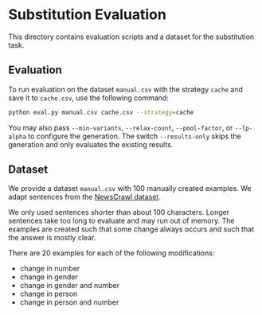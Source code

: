 # Substitution Evaluation

This directory contains evaluation scripts and a dataset for the substitution task.

## Evaluation

To run evaluation on the dataset `manual.csv` with the strategy `cache`
and save it to `cache.csv`, use the following command:

```bash
python eval.py manual.csv cache.csv --strategy=cache
```

You may also pass `--min-variants`, `--relax-count`, `--pool-factor`, or `--lp-alpha`
to configure the generation.
The switch `--results-only` skips the generation and only evaluates the existing results.

## Dataset

We provide a dataset `manual.csv` with 100 manually created examples.
We adapt sentences from the
[NewsCrawl dataset](https://data.statmt.org/news-crawl/cs/).

We only used sentences shorter than about 100 characters.
Longer sentences take too long to evaluate and may run out of memory.
The examples are created such that some change always occurs
and such that the answer is mostly clear.

There are 20 examples for each of the following modifications:

- change in number
- change in gender
- change in gender and number
- change in person
- change in person and number
